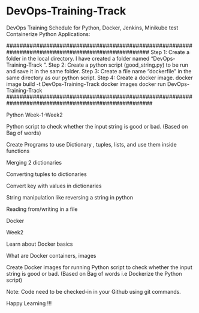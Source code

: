 # DevOps-Training-Track
DevOps Training Schedule for Python, Docker, Jenkins, Minikube test
Containerize Python Applications:

###################################################################################################
Step 1: Create a folder in the local directory. I have created a folder named “DevOps-Training-Track
”.
Step 2: Create a python script (good_string.py) to be run and save it in the same folder.
Step 3: Create a file name “dockerfile” in the same directory as our python script.
Step 4: Create a docker image.
docker image build -t DevOps-Training-Track
docker images
docker run DevOps-Training-Track
####################################################################################################

Python
Week-1-Week2

Python script to check whether the input string is good or bad. (Based on Bag of words)

Create Programs to use Dictionary , tuples, lists, and use them inside functions

Merging 2 dictionaries

Converting tuples to dictionaries

Convert key with values in dictionaries

String manipulation like reversing a string in python

Reading from/writing in a file

Docker

Week2

Learn about Docker basics

What are Docker containers, images

Create Docker images for running Python script to check whether the input string is good or bad. (Based on Bag of words i.e Dockerize the Python script)
 

Note: Code need to be checked-in in your Github using git commands.

 

Happy Learning !!!
